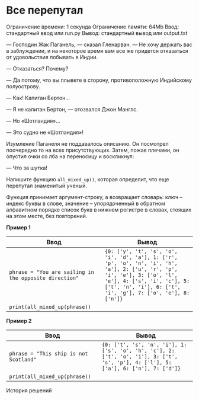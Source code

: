 # Все перепутал

Ограничение времени: 1 секунда
Ограничение памяти: 64Mb
Ввод: стандартный ввод или run.py
Вывод: стандартный вывод или output.txt


— Господин Жак Паганель, — сказал Гленарван. — Не хочу держать вас в заблуждении, и на некоторое время вам все же придется отказаться от удовольствия побывать в Индии.

— Отказаться? Почему?

— Да потому, что вы плывете в сторону, противоположную Индийскому полуострову.

— Как! Капитан Бертон…

— Я не капитан Бертон, — отозвался Джон Манглс.

— Но «Шотландия»…

— Это судно не «Шотландия»!

Изумление Паганеля не поддавалось описанию. Он посмотрел поочередно то на всех присутствующих. Затем, пожав плечами, он опустил очки со лба на переносицу и воскликнул:

— Что за шутка!

Напишите функцию `all_mixed_up()`, которая определит, что еще перепутал знаменитый ученый.

Функция принимает аргумент-строку, а возвращает словарь: ключ – индекс буквы в слове, значение – упорядоченный в обратном алфавитном порядке список букв в нижнем регистре в словах, стоящих на этом месте, без повторений.

**Пример 1**

| Ввод                                             | Вывод                                                                                                                                                                                                                |
|--------------------------------------------------|----------------------------------------------------------------------------------------------------------------------------------------------------------------------------------------------------------------------|
| `phrase = "You are sailing in the opposite direction"` | `{0: ['y', 't', 's', 'o', 'i', 'd', 'a'], 1: ['r', 'p', 'o', 'n', 'i', 'h', 'a'], 2: ['u', 'r', 'p', 'i', 'e'], 3: ['o', 'l', 'e'], 4: ['s', 'i', 'c'], 5: ['t', 'n', 'i'], 6: ['t', 'i', 'g'], 7: ['o', 'e'], 8: ['n']}` |
| `print(all_mixed_up(phrase))`                    |                                                                                                                                                                                                                      |

**Пример 2**

| Ввод                                         | Вывод                                                                 |
|----------------------------------------------|-----------------------------------------------------------------------|
| `phrase = "This ship is not Scotland"`      | `{0: ['t', 's', 'n', 'i'], 1: ['s', 'o', 'h', 'c'], 2: ['t', 'o', 'i'], 3: ['t', 's', 'p'], 4: ['l'], 5: ['a'], 6: ['n'], 7: ['d']}` |
| `print(all_mixed_up(phrase))`                |                                                                       |

История решений